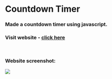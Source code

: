 # Countdown Timer

### Made a countdown timer using javascript.

### Visit website - [click here](https://github.com/goswamiakash/CountdownTimer)

<br/>

### Website screenshot:
<img src="file:///C:/Users/goswa/Pictures/Screenshots/countdown%20timer%20image.png"/>
